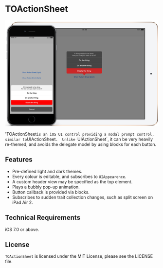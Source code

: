 # TOActionSheet

![TOActionSheet](screenshot.jpg)

'TOActionSheet` is an iOS UI control providing a modal prompt control, similar to `UIActionSheet`. 
Unlike `UIActionSheet`, it can be very heavily re-themed, and avoids the delegate model by using blocks for each button.

## Features
* Pre-defined light and dark themes.
* Every colour is editable, and subscribes to `UIAppearence`.
* A custom header view may be specified as the top element.
* Plays a bubbly pop-up animation.
* Button callback is provided via blocks.
* Subscribes to sudden trait collection changes, such as split screen on iPad Air 2.


## Technical Requirements
iOS 7.0 or above.


## License

`TOActionSheet` is licensed under the MIT License, please see the LICENSE file.
